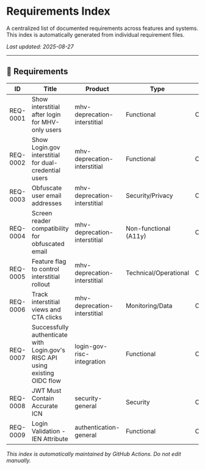 # Requirements Index

A centralized list of documented requirements across features and systems.  
This index is automatically generated from individual requirement files.

*Last updated: 2025-08-27*

---

## 📌 Requirements

| ID | Title | Product | Type | Status | Priority | Created | Updated | Assignee |
|-----------|----------------------------------------------------------|--------------------------|------------|-------------|-----------|-------------|-------------|----------|
| REQ-0001 | Show interstitial after login for MHV-only users | mhv-deprecation-interstitial | Functional | Completed | High | 2025-04-28 | 2025-04-28 | - |
| REQ-0002 | Show Login.gov interstitial for dual-credential users | mhv-deprecation-interstitial | Functional | Completed | High | 2025-04-28 | 2025-04-28 | - |
| REQ-0003 | Obfuscate user email addresses | mhv-deprecation-interstitial | Security/Privacy | Completed | Medium | 2025-04-28 | 2025-04-28 | - |
| REQ-0004 | Screen reader compatibility for obfuscated email | mhv-deprecation-interstitial | Non-functional (A11y) | Completed | Medium | 2025-04-28 | 2025-04-28 | - |
| REQ-0005 | Feature flag to control interstitial rollout | mhv-deprecation-interstitial | Technical/Operational | Completed | Medium | 2025-04-28 | 2025-04-28 | - |
| REQ-0006 | Track interstitial views and CTA clicks | mhv-deprecation-interstitial | Monitoring/Data | Completed | Medium | 2025-04-28 | 2025-04-28 | - |
| REQ-0007 | Successfully authenticate with Login.gov's RISC API using existing OIDC flow | login-gov-risc-integration | Functional | Completed | High | 2025-06-12 | 2025-06-12 | - |
| REQ-0008 | JWT Must Contain Accurate ICN | security-general | Security | Completed | Critical | 2025-04-28 | 2025-04-28 | - |
| REQ-0009 | Login Validation - IEN Attribute | authentication-general | Functional | Completed | High | 2025-04-28 | 2025-04-28 | - |


*This index is automatically maintained by GitHub Actions. Do not edit manually.*
